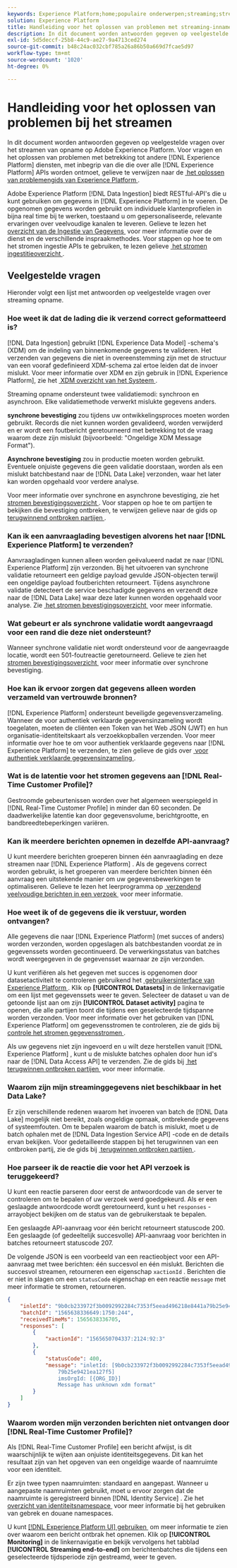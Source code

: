 ```yaml
---
keywords: Experience Platform;home;populaire onderwerpen;streaming;streaming opname;problemen oplossen;streaming opname problemen;streaming opname faq;faq;
solution: Experience Platform
title: Handleiding voor het oplossen van problemen met streaming-inname
description: In dit document worden antwoorden gegeven op veelgestelde vragen over het streamen van opname op Adobe Experience Platform.
exl-id: 5d5deccf-25b8-44c9-ae27-9a4713ced274
source-git-commit: b48c24ac032cbf785a26a86b50a669d7fcae5d97
workflow-type: tm+mt
source-wordcount: '1020'
ht-degree: 0%

---
```


# Handleiding voor het oplossen van problemen bij het streamen

In dit document worden antwoorden gegeven op veelgestelde vragen over het streamen van opname op Adobe Experience Platform. Voor vragen en het oplossen van problemen met betrekking tot andere [!DNL Experience Platform] diensten, met inbegrip van die die over alle [!DNL Experience Platform] APIs worden ontmoet, gelieve te verwijzen naar de [&#x200B; het oplossen van problemengids van Experience Platform &#x200B;](../../landing/troubleshooting.md).

Adobe Experience Platform [!DNL Data Ingestion] biedt RESTful-API&#39;s die u kunt gebruiken om gegevens in [!DNL Experience Platform] in te voeren. De opgenomen gegevens worden gebruikt om individuele klantenprofielen in bijna real time bij te werken, toestaand u om gepersonaliseerde, relevante ervaringen over veelvoudige kanalen te leveren. Gelieve te lezen het [&#x200B; overzicht van de Ingestie van Gegevens &#x200B;](../home.md) voor meer informatie over de dienst en de verschillende inspraakmethodes. Voor stappen op hoe te om het stromen ingestie APIs te gebruiken, te lezen gelieve [&#x200B; het stromen ingestitieoverzicht &#x200B;](../streaming-ingestion/overview.md).

## Veelgestelde vragen

Hieronder volgt een lijst met antwoorden op veelgestelde vragen over streaming opname.

### Hoe weet ik dat de lading die ik verzend correct geformatteerd is?

[!DNL Data Ingestion] gebruikt [!DNL Experience Data Model] -schema&#39;s (XDM) om de indeling van binnenkomende gegevens te valideren. Het verzenden van gegevens die niet in overeenstemming zijn met de structuur van een vooraf gedefinieerd XDM-schema zal ertoe leiden dat de invoer mislukt. Voor meer informatie over XDM en zijn gebruik in [!DNL Experience Platform], zie het [&#x200B; XDM overzicht van het Systeem &#x200B;](../../xdm/home.md).

Streaming opname ondersteunt twee validatiemodi: synchroon en asynchroon. Elke validatiemethode verwerkt mislukte gegevens anders.

**synchrone bevestiging** zou tijdens uw ontwikkelingsproces moeten worden gebruikt. Records die niet kunnen worden gevalideerd, worden verwijderd en er wordt een foutbericht geretourneerd met betrekking tot de vraag waarom deze zijn mislukt (bijvoorbeeld: &quot;Ongeldige XDM Message Format&quot;).

**Asynchrone bevestiging** zou in productie moeten worden gebruikt. Eventuele onjuiste gegevens die geen validatie doorstaan, worden als een mislukt batchbestand naar de [!DNL Data Lake] verzonden, waar het later kan worden opgehaald voor verdere analyse.

Voor meer informatie over synchrone en asynchrone bevestiging, zie het [&#x200B; stromen bevestigingsoverzicht &#x200B;](../quality/streaming-validation.md). Voor stappen op hoe te om partijen te bekijken die bevestiging ontbreken, te verwijzen gelieve naar de gids op [&#x200B; terugwinnend ontbroken partijen &#x200B;](../quality/retrieve-failed-batches.md).

### Kan ik een aanvraaglading bevestigen alvorens het naar [!DNL Experience Platform] te verzenden?

Aanvraagladingen kunnen alleen worden geëvalueerd nadat ze naar [!DNL Experience Platform] zijn verzonden. Bij het uitvoeren van synchrone validatie retourneert een geldige payload gevulde JSON-objecten terwijl een ongeldige payload foutberichten retourneert. Tijdens asynchrone validatie detecteert de service beschadigde gegevens en verzendt deze naar de [!DNL Data Lake] waar deze later kunnen worden opgehaald voor analyse. Zie [&#x200B; het stromen bevestigingsoverzicht &#x200B;](../quality/streaming-validation.md) voor meer informatie.

### Wat gebeurt er als synchrone validatie wordt aangevraagd voor een rand die deze niet ondersteunt?

Wanneer synchrone validatie niet wordt ondersteund voor de aangevraagde locatie, wordt een 501-foutreactie geretourneerd. Gelieve te zien het [&#x200B; stromen bevestigingsoverzicht &#x200B;](../quality/streaming-validation.md) voor meer informatie over synchrone bevestiging.

### Hoe kan ik ervoor zorgen dat gegevens alleen worden verzameld van vertrouwde bronnen?

[!DNL Experience Platform] ondersteunt beveiligde gegevensverzameling. Wanneer de voor authentiek verklaarde gegevensinzameling wordt toegelaten, moeten de cliënten een Token van het Web JSON (JWT) en hun organisatie-identiteitskaart als verzoekkopballen verzenden. Voor meer informatie over hoe te om voor authentiek verklaarde gegevens naar [!DNL Experience Platform] te verzenden, te zien gelieve de gids over [&#x200B; voor authentiek verklaarde gegevensinzameling &#x200B;](../tutorials/create-authenticated-streaming-connection.md).

### Wat is de latentie voor het stromen gegevens aan [!DNL Real-Time Customer Profile]?

Gestroomde gebeurtenissen worden over het algemeen weerspiegeld in [!DNL Real-Time Customer Profile] in minder dan 60 seconden. De daadwerkelijke latentie kan door gegevensvolume, berichtgrootte, en bandbreedtebeperkingen variëren.

### Kan ik meerdere berichten opnemen in dezelfde API-aanvraag?

U kunt meerdere berichten groeperen binnen één aanvraaglading en deze streamen naar [!DNL Experience Platform] . Als de gegevens correct worden gebruikt, is het groeperen van meerdere berichten binnen één aanvraag een uitstekende manier om uw gegevensbewerkingen te optimaliseren. Gelieve te lezen het leerprogramma op [&#x200B; verzendend veelvoudige berichten in een verzoek &#x200B;](../tutorials/streaming-multiple-messages.md) voor meer informatie.

### Hoe weet ik of de gegevens die ik verstuur, worden ontvangen?

Alle gegevens die naar [!DNL Experience Platform] (met succes of anders) worden verzonden, worden opgeslagen als batchbestanden voordat ze in gegevenssets worden gecontinueerd. De verwerkingsstatus van batches wordt weergegeven in de gegevensset waarnaar ze zijn verzonden.

U kunt verifiëren als het gegeven met succes is opgenomen door datasetactiviteit te controleren gebruikend het [&#x200B; gebruikersinterface van Experience Platform &#x200B;](https://platform.adobe.com). Klik op **[!UICONTROL Datasets]** in de linkernavigatie om een lijst met gegevenssets weer te geven. Selecteer de dataset u van de getoonde lijst aan om zijn **[!UICONTROL Dataset activity]** pagina te openen, die alle partijen toont die tijdens een geselecteerde tijdspanne worden verzonden. Voor meer informatie over het gebruiken van [!DNL Experience Platform] om gegevensstromen te controleren, zie de gids bij [&#x200B; controle het stromen gegevensstromen &#x200B;](../quality/monitor-data-ingestion.md).

Als uw gegevens niet zijn ingevoerd en u wilt deze herstellen vanuit [!DNL Experience Platform] , kunt u de mislukte batches ophalen door hun id&#39;s naar de [!DNL Data Access API] te verzenden. Zie de gids bij [&#x200B; het terugwinnen ontbroken partijen &#x200B;](../quality/retrieve-failed-batches.md) voor meer informatie.

### Waarom zijn mijn streaminggegevens niet beschikbaar in het Data Lake?

Er zijn verschillende redenen waarom het invoeren van batch de [!DNL Data Lake] mogelijk niet bereikt, zoals ongeldige opmaak, ontbrekende gegevens of systeemfouten. Om te bepalen waarom de batch is mislukt, moet u de batch ophalen met de [!DNL Data Ingestion Service API] -code en de details ervan bekijken. Voor gedetailleerde stappen bij het terugwinnen van een ontbroken partij, zie de gids bij [&#x200B; terugwinnen ontbroken partijen &#x200B;](../quality/retrieve-failed-batches.md).

### Hoe parseer ik de reactie die voor het API verzoek is teruggekeerd?

U kunt een reactie parseren door eerst de antwoordcode van de server te controleren om te bepalen of uw verzoek werd goedgekeurd. Als er een geslaagde antwoordcode wordt geretourneerd, kunt u het `responses` -arrayobject bekijken om de status van de gebruikerstaak te bepalen.

Een geslaagde API-aanvraag voor één bericht retourneert statuscode 200. Een geslaagde (of gedeeltelijk succesvolle) API-aanvraag voor berichten in batches retourneert statuscode 207.

De volgende JSON is een voorbeeld van een reactieobject voor een API-aanvraag met twee berichten: één succesvol en één mislukt. Berichten die succesvol streamen, retourneren een eigenschap `xactionId` . Berichten die er niet in slagen om een `statusCode` eigenschap en een reactie `message` met meer informatie te stromen, retourneren.

```JSON
{
    "inletId": "9b0cb233972f3b0092992284c7353f5eead496218e8441a79b25e9421ea127f5",
    "batchId": "1565638336649:1750:244",
    "receivedTimeMs": 1565638336705,
    "responses": [
        {
            "xactionId": "1565650704337:2124:92:3"
        },
        {
            "statusCode": 400,
            "message": "inletId: [9b0cb233972f3b0092992284c7353f5eead496218e8441a
                79b25e9421ea127f5] 
                imsOrgId: [{ORG_ID}] 
                Message has unknown xdm format"
        }
    ]
}
```

### Waarom worden mijn verzonden berichten niet ontvangen door [!DNL Real-Time Customer Profile]?

Als [!DNL Real-Time Customer Profile] een bericht afwijst, is dit waarschijnlijk te wijten aan onjuiste identiteitsgegevens. Dit kan het resultaat zijn van het opgeven van een ongeldige waarde of naamruimte voor een identiteit.

Er zijn twee typen naamruimten: standaard en aangepast. Wanneer u aangepaste naamruimten gebruikt, moet u ervoor zorgen dat de naamruimte is geregistreerd binnen [!DNL Identity Service] . Zie het [&#x200B; overzicht van identiteitsnamespace &#x200B;](../../identity-service/features/namespaces.md) voor meer informatie bij het gebruiken van gebrek en douane namespaces.

U kunt [[!DNL Experience Platform UI] gebruiken &#x200B;](https://platform.adobe.com) om meer informatie te zien over waarom een bericht ontbrak het opnemen. Klik op **[!UICONTROL Monitoring]** in de linkernavigatie en bekijk vervolgens het tabblad **[!UICONTROL Streaming end-to-end]** om berichtenbatches die tijdens een geselecteerde tijdsperiode zijn gestreamd, weer te geven.
